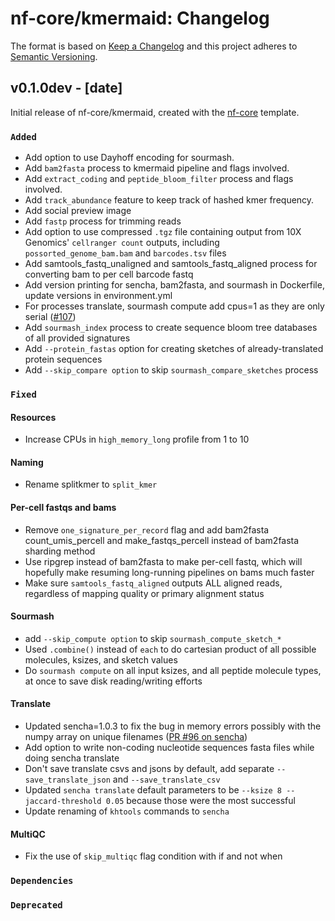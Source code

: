 # nf-core/kmermaid: Changelog

The format is based on [Keep a Changelog](https://keepachangelog.com/en/1.0.0/)
and this project adheres to [Semantic Versioning](https://semver.org/spec/v2.0.0.html).

## v0.1.0dev - [date]

Initial release of nf-core/kmermaid, created with the [nf-core](https://nf-co.re/) template.

### `Added`

* Add option to use Dayhoff encoding for sourmash.
* Add `bam2fasta` process to kmermaid pipeline and flags involved.
* Add `extract_coding` and `peptide_bloom_filter` process and flags involved.
* Add `track_abundance` feature to keep track of hashed kmer frequency.
* Add social preview image
* Add `fastp` process for trimming reads
* Add option to use compressed `.tgz` file containing output from 10X Genomics' `cellranger count` outputs, including `possorted_genome_bam.bam` and `barcodes.tsv` files
* Add samtools_fastq_unaligned and samtools_fastq_aligned process for converting bam to per cell
barcode fastq
* Add version printing for sencha, bam2fasta, and sourmash in Dockerfile, update versions in environment.yml
* For processes translate, sourmash compute  add cpus=1 as they are only serial ([#107](https://github.com/nf-core/kmermaid/pull/107))
* Add `sourmash_index` process to create sequence bloom tree databases of all provided signatures
* Add `--protein_fastas` option for creating sketches of already-translated protein sequences
* Add `--skip_compare option` to skip `sourmash_compare_sketches` process

### `Fixed`

#### Resources

* Increase CPUs in `high_memory_long` profile from 1 to 10

#### Naming

* Rename splitkmer to `split_kmer`

#### Per-cell fastqs and bams

* Remove `one_signature_per_record` flag and add bam2fasta count_umis_percell and make_fastqs_percell instead of bam2fasta sharding method
* Use ripgrep instead of bam2fasta to make per-cell fastq, which will hopefully make resuming long-running pipelines on bams much faster
* Make sure `samtools_fastq_aligned` outputs ALL aligned reads, regardless of mapping quality or primary alignment status

#### Sourmash

* add `--skip_compute option` to skip `sourmash_compute_sketch_*`
* Used `.combine()` instead of `each` to do cartesian product of all possible molecules, ksizes, and sketch values
* Do `sourmash compute` on all input ksizes, and all peptide molecule types, at once to save disk reading/writing efforts

#### Translate

* Updated sencha=1.0.3 to fix the bug in memory errors possibly with the numpy array on unique filenames ([PR #96 on sencha](https://github.com/czbiohub/leaftea/pull/96))
* Add option to write non-coding nucleotide sequences fasta files while doing sencha translate
* Don't save translate csvs and jsons by default, add separate `--save_translate_json` and `--save_translate_csv`
* Updated `sencha translate` default parameters to be `--ksize 8 --jaccard-threshold 0.05` because those were the most successful
* Update renaming of `khtools` commands to `sencha`

#### MultiQC

* Fix the use of `skip_multiqc` flag condition with if and not when

### `Dependencies`

### `Deprecated`
